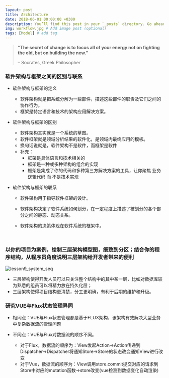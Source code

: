 ```yaml
---
layout: post
title: Architecture
date: 2018-06-01 00:00:00 +0300
description: You’ll find this post in your `_posts` directory. Go ahead and edit it and re-build the site to see your changes. # Add post description (optional)
img: workflow.jpg # Add image post (optional)
tags: [Model] # add tag
---
```


> 
>
> **“The secret of change is to focus all of your energy not on fighting the old, but on building the new.”**
>
> – Socrates, Greek Philosopher
>
> 



### 软件架构与框架之间的区别与联系

- 软件架构与框架的定义

  - 软件架构就是把系统分解为一些部件，描述这些部件的职责及它们之间的协作行为。
  - 框架是特定语言和技术的架构应用解决方案。

- 软件架构与框架的区别

  - 软件架构其实就是一个系统的草图。
  - 软件框架就是领域分析结果的软件化，是领域内最终应用的模板。
  - 换句话说就是，软件架构不是软件，而框架是软件
  - 补充：
    - 框架是具体语言和技术相关的
    - 框架是一种或多种架构的组合的实现
    - 框架是集成了你的代码和多种第三方解决方案的工具，让你聚焦 业务逻辑代码 而 不是技术实现

- 软件架构与框架的联系

  - 软件架构用于指导软件框架的设计。

  - 软件架构决定了软件系统如何划分，在一定程度上描述了被划分的各个部分之间的静态、动态关系。

  -  软件架构的决策体现在软件系统的框架中。

    ​

### 以你的项目为案例，绘制三层架构模型图，细致到分区；结合你的程序结构，从程序员角度说明三层架构给开发者带来的便利

![lesson9_system_seq]({{site.baseurl}}/assets/img/lesson13_structure.png)

- 三层架构使得开发人员可以只关注整个结构中的其中某一层，比如对数据库较为熟悉的组员可以将精力放在持久化层；
- 三层架构使得项目结构更清楚，分工更明确，有利于后期的维护和升级。

### 研究VUE与Flux状态管理异同

- 相同点：VUE与Flux状态管理都是基于FLUX架构，该架构有效解决大型业务中复杂数据流的管理问题


- 不同点：VUE与Flux对数据流的顺序不同。
  - 对于Flux，数据流的顺序为：View发起Action->Action传递到Dispatcher->Dispatcher将通知Store->Store的状态改变通知View进行改变
  - 对于Vue，数据流的顺序为：View调用store.commit提交对应的请求到Store中对应的mutation函数->store改变(vue检测到数据变化自动渲染)


